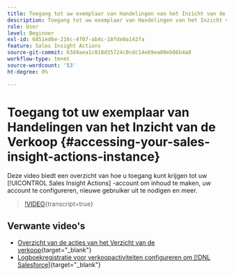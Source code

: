 ```yaml
---
title: Toegang tot uw exemplaar van Handelingen van het Inzicht van de Verkoop
description: Toegang tot uw exemplaar van Handelingen van het Inzicht van de Verkoop
role: User
level: Beginner
exl-id: 6851ed6e-216c-4f07-ab4c-18fde0a142fa
feature: Sales Insight Actions
source-git-commit: 63d4aea1c818d35724c0cdc14e69ea00eb06b4a0
workflow-type: tm+mt
source-wordcount: '53'
ht-degree: 0%

---
```


# Toegang tot uw exemplaar van Handelingen van het Inzicht van de Verkoop {#accessing-your-sales-insight-actions-instance}

Deze video biedt een overzicht van hoe u toegang kunt krijgen tot uw [!UICONTROL Sales Insight Actions] -account om inhoud te maken, uw account te configureren, nieuwe gebruiker uit te nodigen en meer.

>[!VIDEO](https://video.tv.adobe.com/v/3441589/?quality=12&learn=on&captions=dut){transcript=true}

## Verwante video&#39;s

* [Overzicht van de acties van het Verzicht van de verkoop](/help/sales-insight-actions/sales-insight-actions-overview.md){target="_blank"}
* [Logboekregistratie voor verkoopactiviteiten configureren om [!DNL Salesforce]](/help/sales-insight-actions/configure-sales-activity-logging-to-salesforce.md){target="_blank"}
